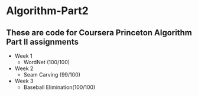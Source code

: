 # Algorithm-Part2

## These are code for Coursera Princeton Algorithm Part II assignments

- Week 1
    - WordNet (100/100)
- Week 2
    - Seam Carving (99/100)
- Week 3
    - Baseball Elimination(100/100)

